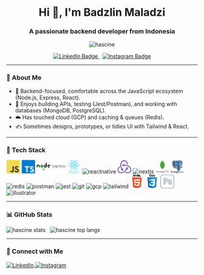 <!-- Profile Header -->
<h1 align="center">Hi 👋, I'm Badzlin Maladzi</h1>
<h3 align="center">A passionate backend developer from Indonesia</h3>

<p align="center">
  <img src="https://komarev.com/ghpvc/?username=hascine&label=Profile%20views&color=0e75b6&style=flat" alt="hascine" />
</p>

<p align="center">
  <a href="https://linkedin.com/in/badzlin-maladzi" target="_blank">
    <img src="https://img.shields.io/badge/LinkedIn-Badzlin%20Maladzi-0A66C2?logo=linkedin&logoColor=white" alt="LinkedIn Badge" />
  </a>
  &nbsp;
  <a href="https://instagram.com/thehascine" target="_blank">
    <img src="https://img.shields.io/badge/Instagram-@thehascine-E4405F?logo=instagram&logoColor=white" alt="Instagram Badge" />
  </a>
</p>

---

### 🚀 About Me
- 🔭 Backend-focused, comfortable across the JavaScript ecosystem (Node.js, Express, React).
- 🧪 Enjoys building APIs, testing (Jest/Postman), and working with databases (MongoDB, PostgreSQL).
- ☁️ Has touched cloud (GCP) and caching & queues (Redis).
- ✍️ Sometimes designs, prototypes, or tidies UI with Tailwind & React.

---

### 🧰 Tech Stack
<p>
  <img src="https://raw.githubusercontent.com/devicons/devicon/master/icons/javascript/javascript-original.svg" alt="javascript" width="36" height="36"/>
  <img src="https://raw.githubusercontent.com/devicons/devicon/master/icons/typescript/typescript-original.svg" alt="typescript" width="36" height="36"/>
  <img src="https://raw.githubusercontent.com/devicons/devicon/master/icons/nodejs/nodejs-original-wordmark.svg" alt="nodejs" width="36" height="36"/>
  <img src="https://raw.githubusercontent.com/devicons/devicon/master/icons/express/express-original-wordmark.svg" alt="express" width="36" height="36"/>
  <img src="https://raw.githubusercontent.com/devicons/devicon/master/icons/react/react-original-wordmark.svg" alt="react" width="36" height="36"/>
  <img src="https://reactnative.dev/img/header_logo.svg" alt="reactnative" width="36" height="36"/>
  <img src="https://raw.githubusercontent.com/devicons/devicon/master/icons/redux/redux-original.svg" alt="redux" width="36" height="36"/>
  <img src="https://cdn.worldvectorlogo.com/logos/nextjs-2.svg" alt="nextjs" width="36" height="36"/>
  <img src="https://raw.githubusercontent.com/devicons/devicon/master/icons/mongodb/mongodb-original-wordmark.svg" alt="mongodb" width="36" height="36"/>
  <img src="https://raw.githubusercontent.com/devicons/devicon/master/icons/postgresql/postgresql-original-wordmark.svg" alt="postgresql" width="36" height="36"/>
  <img src="https://www.vectorlogo.zone/logos/redis/redis-icon.svg" alt="redis" width="36" height="36"/>
  <img src="https://www.vectorlogo.zone/logos/getpostman/getpostman-icon.svg" alt="postman" width="36" height="36"/>
  <img src="https://www.vectorlogo.zone/logos/jestjsio/jestjsio-icon.svg" alt="jest" width="36" height="36"/>
  <img src="https://www.vectorlogo.zone/logos/git-scm/git-scm-icon.svg" alt="git" width="36" height="36"/>
  <img src="https://www.vectorlogo.zone/logos/google_cloud/google_cloud-icon.svg" alt="gcp" width="36" height="36"/>
  <img src="https://www.vectorlogo.zone/logos/tailwindcss/tailwindcss-icon.svg" alt="tailwind" width="36" height="36"/>
  <img src="https://raw.githubusercontent.com/devicons/devicon/master/icons/html5/html5-original-wordmark.svg" alt="html5" width="36" height="36"/>
  <img src="https://raw.githubusercontent.com/devicons/devicon/master/icons/css3/css3-original-wordmark.svg" alt="css3" width="36" height="36"/>
  <img src="https://raw.githubusercontent.com/devicons/devicon/master/icons/photoshop/photoshop-line.svg" alt="photoshop" width="36" height="36"/>
  <img src="https://www.vectorlogo.zone/logos/adobe_illustrator/adobe_illustrator-icon.svg" alt="illustrator" width="36" height="36"/>
</p>

---

### 📊 GitHub Stats
<p>
  <img height="165" src="https://github-readme-stats.vercel.app/api?username=hascine&show_icons=true&locale=en" alt="hascine stats" />
  &nbsp;
  <img height="165" src="https://github-readme-stats.vercel.app/api/top-langs?username=hascine&show_icons=true&locale=en&layout=compact" alt="hascine top langs" />
</p>

---

### 🤝 Connect with Me
<p>
  <a href="https://linkedin.com/in/badzlin-maladzi" target="_blank">
    <img align="center" src="https://raw.githubusercontent.com/rahuldkjain/github-profile-readme-generator/master/src/images/icons/Social/linked-in-alt.svg" alt="LinkedIn" height="30" width="40" />
  </a>
  <a href="https://instagram.com/thehascine" target="_blank">
    <img align="center" src="https://raw.githubusercontent.com/rahuldkjain/github-profile-readme-generator/master/src/images/icons/Social/instagram.svg" alt="Instagram" height="30" width="40" />
  </a>
</p>
